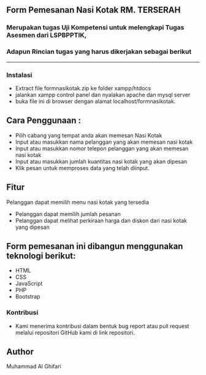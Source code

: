 ## Form Pemesanan Nasi Kotak RM. TERSERAH

### Merupakan tugas Uji Kompetensi untuk melengkapi Tugas Asesmen dari LSPBPPTIK,

### Adapun Rincian tugas yang harus dikerjakan sebagai berikut

---

### Instalasi

- Extract file formnasikotak.zip ke folder xampp/htdocs
- jalankan xampp control panel dan nyalakan apache dan mysql server
- buka file ini di browser dengan alamat localhost/formnasikotak.

## Cara Penggunaan :

- Pilih cabang yang tempat anda akan memesan Nasi Kotak
- Input atau masukkan nama pelanggan yang akan memesan nasi kotak
- Input atau masukkan nomor telepon pelanggan yang akan memesan nasi kotak
- Input atau masukkan jumlah kuantitas nasi kotak yang akan dipesan
- Klik pesan untuk memproses data yang telah diinput.

## Fitur

Pelanggan dapat memilih menu nasi kotak yang tersedia

- Pelanggan dapat memilih jumlah pesanan
- Pelanggan dapat melihat perkiraan harga dan diskon dari nasi kotak yang dipesan

## Form pemesanan ini dibangun menggunakan teknologi berikut:

- HTML
- CSS
- JavaScript
- PHP
- Bootstrap

### Kontribusi

- Kami menerima kontribusi dalam bentuk bug report atau pull request melalui repositori GitHub kami di link repositori.

## Author

Muhammad Al Ghifari

